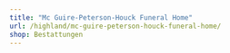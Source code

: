 ```yaml
---
title: "Mc Guire-Peterson-Houck Funeral Home"
url: /highland/mc-guire-peterson-houck-funeral-home/
shop: Bestattungen
---
```

